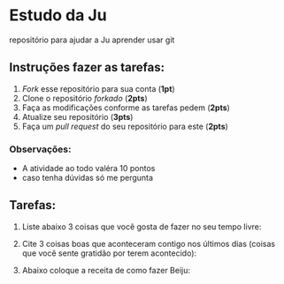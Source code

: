 # Estudo da Ju
repositório para ajudar a Ju aprender usar git

## Instruções fazer as tarefas: 

1. *Fork* esse repositório para sua conta (**1pt**)
2. Clone o repositório *forkado* (**2pts**)
3. Faça as modificações conforme as tarefas pedem (**2pts**)
4. Atualize seu repositório (**3pts**)
5. Faça um *pull request* do seu repositório para este (**2pts**)

### Observações:
* A atividade ao todo valéra 10 pontos
* caso tenha dúvidas só me pergunta

## Tarefas:

1. Liste abaixo 3 coisas que você gosta de fazer no seu tempo livre:


2. Cite 3 coisas boas que aconteceram contigo nos últimos dias (coisas que você sente gratidão por terem acontecido):


3. Abaixo coloque a receita de como fazer Beiju:

